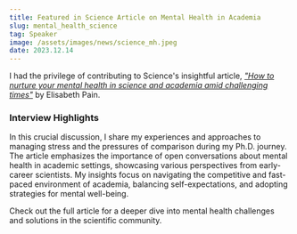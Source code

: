 ```yaml
---
title: Featured in Science Article on Mental Health in Academia
slug: mental_health_science
tag: Speaker
image: /assets/images/news/science_mh.jpeg
date: 2023.12.14
---
```


I had the privilege of contributing to Science's insightful article, [*"How to nurture your mental health in science and academia amid challenging times"*](https://www.science.org/content/article/how-nurture-your-mental-health-science-and-academia-amid-challenging-times) by Elisabeth Pain. 

### Interview Highlights
In this crucial discussion, I share my experiences and approaches to managing stress and the pressures of comparison during my Ph.D. journey. The article emphasizes the importance of open conversations about mental health in academic settings, showcasing various perspectives from early-career scientists. My insights focus on navigating the competitive and fast-paced environment of academia, balancing self-expectations, and adopting strategies for mental well-being.

Check out the full article for a deeper dive into mental health challenges and solutions in the scientific community.

